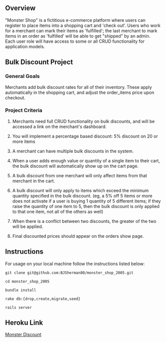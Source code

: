 ## Overview

"Monster Shop" is a fictitious e-commerce platform where users can register to place items into a shopping cart and 'check out'. Users who work for a merchant can mark their items as 'fulfilled'; the last merchant to mark items in an order as 'fulfilled' will be able to get "shipped" by an admin. Each user role will have access to some or all CRUD functionality for application models.

## Bulk Discount Project


### General Goals

Merchants add bulk discount rates for all of their inventory. These apply automatically in the shopping cart, and adjust the order_items price upon checkout.

### Project Criteria

1. Merchants need full CRUD functionality on bulk discounts, and will be accessed a link on the merchant's dashboard.

2. You will implement a percentage based discount:
5% discount on 20 or more items

3. A merchant can have multiple bulk discounts in the system.

4. When a user adds enough value or quantity of a single item to their cart, the bulk discount will automatically show up on the cart page.

5. A bulk discount from one merchant will only affect items from that merchant in the cart.

6. A bulk discount will only apply to items which exceed the minimum quantity specified in the bulk discount. (eg, a 5% off 5 items or more does not activate if a user is buying 1 quantity of 5 different items; if they raise the quantity of one item to 5, then the bulk discount is only applied to that one item, not all of the others as well)

7. When there is a conflict between two discounts, the greater of the two will be applied.

8. Final discounted prices should appear on the orders show page.

## Instructions

For usage on your local machine follow the instructions listed below:

```
git clone git@github.com:BJSherman80/monster_shop_2005.git
```
```
cd monster_shop_2005
```
```
bundle install
```
```
rake db:{drop,create,migrate,seed}
```
```
rails server
```

## Heroku Link

[Monster Discount](https://monster-final-dfl.herokuapp.com/registration)
